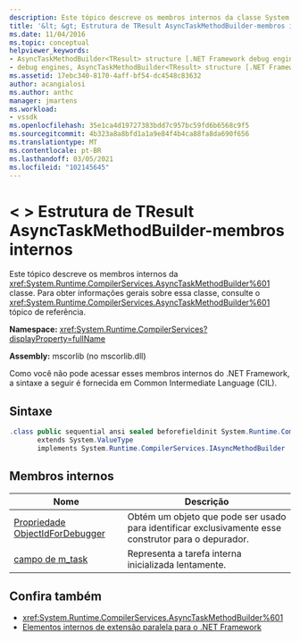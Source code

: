 ```yaml
---
description: Este tópico descreve os membros internos da classe System. Runtime. CompilerServices. AsyncTaskMethodBuilder.
title: '&lt; &gt; Estrutura de TResult AsyncTaskMethodBuilder-membros internos | Microsoft Docs'
ms.date: 11/04/2016
ms.topic: conceptual
helpviewer_keywords:
- AsyncTaskMethodBuilder<TResult> structure [.NET Framework debug engines]
- debug engines, AsyncTaskMethodBuilder<TResult> structure [.NET Framework]
ms.assetid: 17ebc340-8170-4aff-bf54-dc4548c83632
author: acangialosi
ms.author: anthc
manager: jmartens
ms.workload:
- vssdk
ms.openlocfilehash: 35e1ca4d19727383bdd7c957bc59fd6b6568c9f5
ms.sourcegitcommit: 4b323a8a8bfd1a1a9e84f4b4ca88fa8da690f656
ms.translationtype: MT
ms.contentlocale: pt-BR
ms.lasthandoff: 03/05/2021
ms.locfileid: "102145645"
---
```

# <a name="asynctaskmethodbuilderlttresultgt-structure---internal-members"></a>&lt; &gt; Estrutura de TResult AsyncTaskMethodBuilder-membros internos
Este tópico descreve os membros internos da <xref:System.Runtime.CompilerServices.AsyncTaskMethodBuilder%601> classe. Para obter informações gerais sobre essa classe, consulte o <xref:System.Runtime.CompilerServices.AsyncTaskMethodBuilder%601> tópico de referência.

 **Namespace:** <xref:System.Runtime.CompilerServices?displayProperty=fullName>

 **Assembly:** mscorlib (no mscorlib.dll)

 Como você não pode acessar esses membros internos do .NET Framework, a sintaxe a seguir é fornecida em Common Intermediate Language (CIL).

## <a name="syntax"></a>Sintaxe

```csharp
.class public sequential ansi sealed beforefieldinit System.Runtime.CompilerServices.AsyncTaskMethodBuilder`1<TResult>
       extends System.ValueType
       implements System.Runtime.CompilerServices.IAsyncMethodBuilder
```

## <a name="internal-members"></a>Membros internos

|Nome|Descrição|
|----------|-----------------|
|[Propriedade ObjectIdForDebugger](../../extensibility/debugger/asynctaskmethodbuilder-tresult-objectidfordebugger-property.md)|Obtém um objeto que pode ser usado para identificar exclusivamente esse construtor para o depurador.|
|[campo de m_task](../../extensibility/debugger/asynctaskmethodbuilder-tresult-m-task-field.md)|Representa a tarefa interna inicializada lentamente.|

## <a name="see-also"></a>Confira também
- <xref:System.Runtime.CompilerServices.AsyncTaskMethodBuilder%601>
- [Elementos internos de extensão paralela para o .NET Framework](../../extensibility/debugger/parallel-extension-internals-for-the-dotnet-framework.md)
